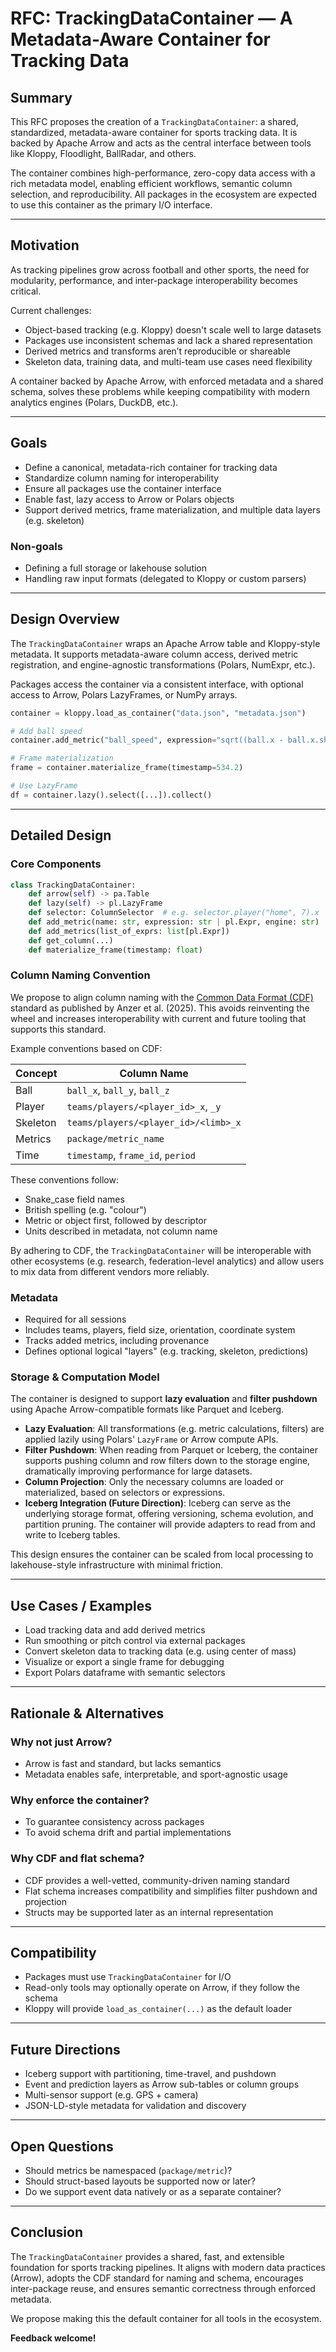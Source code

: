 # RFC: TrackingDataContainer — A Metadata-Aware Container for Tracking Data

## Summary

This RFC proposes the creation of a `TrackingDataContainer`: a shared, standardized, metadata-aware container for sports tracking data. It is backed by Apache Arrow and acts as the central interface between tools like Kloppy, Floodlight, BallRadar, and others.

The container combines high-performance, zero-copy data access with a rich metadata model, enabling efficient workflows, semantic column selection, and reproducibility. All packages in the ecosystem are expected to use this container as the primary I/O interface.

---

## Motivation

As tracking pipelines grow across football and other sports, the need for modularity, performance, and inter-package interoperability becomes critical.

Current challenges:

- Object-based tracking (e.g. Kloppy) doesn't scale well to large datasets
- Packages use inconsistent schemas and lack a shared representation
- Derived metrics and transforms aren’t reproducible or shareable
- Skeleton data, training data, and multi-team use cases need flexibility

A container backed by Apache Arrow, with enforced metadata and a shared schema, solves these problems while keeping compatibility with modern analytics engines (Polars, DuckDB, etc.).

---

## Goals

- Define a canonical, metadata-rich container for tracking data
- Standardize column naming for interoperability
- Ensure all packages use the container interface
- Enable fast, lazy access to Arrow or Polars objects
- Support derived metrics, frame materialization, and multiple data layers (e.g. skeleton)

### Non-goals

- Defining a full storage or lakehouse solution
- Handling raw input formats (delegated to Kloppy or custom parsers)

---

## Design Overview

The `TrackingDataContainer` wraps an Apache Arrow table and Kloppy-style metadata. It supports metadata-aware column access, derived metric registration, and engine-agnostic transformations (Polars, NumExpr, etc.).

Packages access the container via a consistent interface, with optional access to Arrow, Polars LazyFrames, or NumPy arrays.

```python
container = kloppy.load_as_container("data.json", "metadata.json")

# Add ball speed
container.add_metric("ball_speed", expression="sqrt((ball.x - ball.x.shift(1))**2 + ...)", engine="polars")

# Frame materialization
frame = container.materialize_frame(timestamp=534.2)

# Use LazyFrame
df = container.lazy().select([...]).collect()
```

---

## Detailed Design

### Core Components

```python
class TrackingDataContainer:
    def arrow(self) -> pa.Table
    def lazy(self) -> pl.LazyFrame
    def selector: ColumnSelector  # e.g. selector.player("home", 7).x
    def add_metric(name: str, expression: str | pl.Expr, engine: str)
    def add_metrics(list_of_exprs: list[pl.Expr])
    def get_column(...)
    def materialize_frame(timestamp: float)
```

### Column Naming Convention

We propose to align column naming with the [Common Data Format (CDF)](https://doi.org/10.48550/arXiv.2401.01882) standard as published by Anzer et al. (2025). This avoids reinventing the wheel and increases interoperability with current and future tooling that supports this standard.

Example conventions based on CDF:

| Concept   | Column Name                                |
|-----------|---------------------------------------------|
| Ball      | `ball_x`, `ball_y`, `ball_z`                |
| Player    | `teams/players/<player_id>_x`, `_y`         |
| Skeleton  | `teams/players/<player_id>/<limb>_x`        |
| Metrics   | `package/metric_name`                       |
| Time      | `timestamp`, `frame_id`, `period`           |

These conventions follow:

- Snake_case field names
- British spelling (e.g. "colour")
- Metric or object first, followed by descriptor
- Units described in metadata, not column name

By adhering to CDF, the `TrackingDataContainer` will be interoperable with other ecosystems (e.g. research, federation-level analytics) and allow users to mix data from different vendors more reliably.

### Metadata

- Required for all sessions
- Includes teams, players, field size, orientation, coordinate system
- Tracks added metrics, including provenance
- Defines optional logical "layers" (e.g. tracking, skeleton, predictions)

### Storage & Computation Model

The container is designed to support **lazy evaluation** and **filter pushdown** using Apache Arrow-compatible formats like Parquet and Iceberg.

- **Lazy Evaluation**: All transformations (e.g. metric calculations, filters) are applied lazily using Polars' `LazyFrame` or Arrow compute APIs.
- **Filter Pushdown**: When reading from Parquet or Iceberg, the container supports pushing column and row filters down to the storage engine, dramatically improving performance for large datasets.
- **Column Projection**: Only the necessary columns are loaded or materialized, based on selectors or expressions.
- **Iceberg Integration (Future Direction)**: Iceberg can serve as the underlying storage format, offering versioning, schema evolution, and partition pruning. The container will provide adapters to read from and write to Iceberg tables.

This design ensures the container can be scaled from local processing to lakehouse-style infrastructure with minimal friction.

---

## Use Cases / Examples

- Load tracking data and add derived metrics
- Run smoothing or pitch control via external packages
- Convert skeleton data to tracking data (e.g. using center of mass)
- Visualize or export a single frame for debugging
- Export Polars dataframe with semantic selectors

---

## Rationale & Alternatives

### Why not just Arrow?
- Arrow is fast and standard, but lacks semantics
- Metadata enables safe, interpretable, and sport-agnostic usage

### Why enforce the container?
- To guarantee consistency across packages
- To avoid schema drift and partial implementations

### Why CDF and flat schema?
- CDF provides a well-vetted, community-driven naming standard
- Flat schema increases compatibility and simplifies filter pushdown and projection
- Structs may be supported later as an internal representation

---

## Compatibility

- Packages must use `TrackingDataContainer` for I/O
- Read-only tools may optionally operate on Arrow, if they follow the schema
- Kloppy will provide `load_as_container(...)` as the default loader

---

## Future Directions

- Iceberg support with partitioning, time-travel, and pushdown
- Event and prediction layers as Arrow sub-tables or column groups
- Multi-sensor support (e.g. GPS + camera)
- JSON-LD-style metadata for validation and discovery

---

## Open Questions

- Should metrics be namespaced (`package/metric`)?
- Should struct-based layouts be supported now or later?
- Do we support event data natively or as a separate container?

---

## Conclusion

The `TrackingDataContainer` provides a shared, fast, and extensible foundation for sports tracking pipelines. It aligns with modern data practices (Arrow), adopts the CDF standard for naming and schema, encourages inter-package reuse, and ensures semantic correctness through enforced metadata.

We propose making this the default container for all tools in the ecosystem.

**Feedback welcome!**
